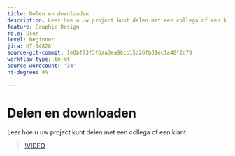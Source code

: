 ```yaml
---
title: Delen en downloaden
description: Leer hoe u uw project kunt delen met een collega of een klant
feature: Graphic Design
role: User
level: Beginner
jira: KT-14828
source-git-commit: 1e0bf73f3f6aa0ea96cb15d26fb31ec1a48f2d79
workflow-type: tm+mt
source-wordcount: '34'
ht-degree: 0%

---
```


# Delen en downloaden

Leer hoe u uw project kunt delen met een collega of een klant.

>[!VIDEO](https://video.tv.adobe.com/v/3426936?quality=12&learn=on&hidetitle=true)
